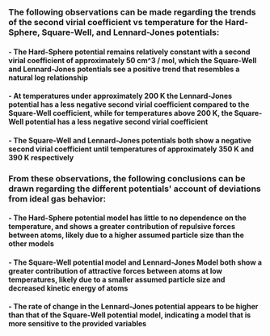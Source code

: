 ### The following observations can be made regarding the trends of the second virial coefficient vs temperature for the Hard-Sphere, Square-Well, and Lennard-Jones potentials:

#### - The Hard-Sphere potential remains relatively constant with a second virial coefficient of approximately 50 cm^3 / mol, which the Square-Well and Lennard-Jones potentials see a positive trend that resembles a natural log relationship
#### - At temperatures under approximately 200 K the Lennard-Jones potential has a less negative second virial coefficient compared to the Square-Well coefficient, while for temperatures above 200 K, the Square-Well potential has a less negative second virial coefficient
#### - The Square-Well and Lennard-Jones potentials both show a negative second virial coefficient until temperatures of approximately 350 K and 390 K respectively


### From these observations, the following conclusions can be drawn regarding the different potentials' account of deviations from ideal gas behavior:

#### - The Hard-Sphere potential model has little to no dependence on the temperature, and shows a greater contribution of repulsive forces between atoms, likely due to a higher assumed particle size than the other models
#### - The Square-Well potential model and Lennard-Jones Model both show a greater contribution of attractive forces between atoms at low temperatures, likely due to a smaller assumed particle size and decreased kinetic energy of atoms
#### - The rate of change in the Lennard-Jones potential appears to be higher than that of the Square-Well potential model, indicating a model that is more sensitive to the provided variables
